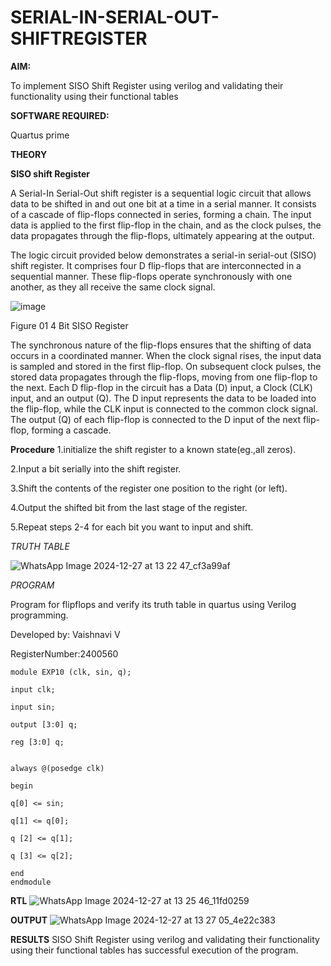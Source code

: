 # SERIAL-IN-SERIAL-OUT-SHIFTREGISTER

**AIM:**

To implement  SISO Shift Register using verilog and validating their functionality using their functional tables

**SOFTWARE REQUIRED:**

Quartus prime

**THEORY**

**SISO shift Register**

A Serial-In Serial-Out shift register is a sequential logic circuit that allows data to be shifted in and out one bit at a time in a serial manner. It consists of a cascade of flip-flops connected in series, forming a chain. The input data is applied to the first flip-flop in the chain, and as the clock pulses, the data propagates through the flip-flops, ultimately appearing at the output.

The logic circuit provided below demonstrates a serial-in serial-out (SISO) shift register. It comprises four D flip-flops that are interconnected in a sequential manner. These flip-flops operate synchronously with one another, as they all receive the same clock signal.

![image](https://github.com/naavaneetha/SERIAL-IN-SERIAL-OUT-SHIFTREGISTER/assets/154305477/e81c4072-37f9-46c6-8145-566764b74c3a)

Figure 01 4 Bit SISO Register

The synchronous nature of the flip-flops ensures that the shifting of data occurs in a coordinated manner. When the clock signal rises, the input data is sampled and stored in the first flip-flop. On subsequent clock pulses, the stored data propagates through the flip-flops, moving from one flip-flop to the next.
Each D flip-flop in the circuit has a Data (D) input, a Clock (CLK) input, and an output (Q). The D input represents the data to be loaded into the flip-flop, while the CLK input is connected to the common clock signal. The output (Q) of each flip-flop is connected to the D input of the next flip-flop, forming a cascade.

**Procedure**
1.initialize the shift register to a known state(eg.,all zeros).

2.Input a bit serially into the shift register.

3.Shift the contents of the register one position to the right (or left).
 
4.Output the shifted bit from the last stage of the register.

5.Repeat steps 2-4 for each bit you want to input and shift.

*TRUTH TABLE*

![WhatsApp Image 2024-12-27 at 13 22 47_cf3a99af](https://github.com/user-attachments/assets/909fd647-1961-441b-bd4c-db72042f10a6)


*PROGRAM*

Program for flipflops and verify its truth table in quartus using Verilog programming.


Developed by: Vaishnavi V 

RegisterNumber:2400560

~~~
module EXP10 (clk, sin, q);

input clk;

input sin;

output [3:0] q;

reg [3:0] q;


always @(posedge clk)

begin

q[0] <= sin;

q[1] <= q[0];

q [2] <= q[1];

q [3] <= q[2];

end
endmodule
~~~

**RTL**
![WhatsApp Image 2024-12-27 at 13 25 46_11fd0259](https://github.com/user-attachments/assets/2bc02c44-0499-4c38-bb53-c122151a7213)

**OUTPUT**
![WhatsApp Image 2024-12-27 at 13 27 05_4e22c383](https://github.com/user-attachments/assets/6df78e7b-99e9-4ee5-a8cf-6efc520c131e)


**RESULTS**
SISO Shift Register using verilog and validating their functionality using their functional tables has successful execution of the program.
 
